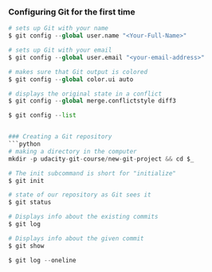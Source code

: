 
### Configuring Git for the first time
```python
# sets up Git with your name
$ git config --global user.name "<Your-Full-Name>"

# sets up Git with your email
$ git config --global user.email "<your-email-address>"

# makes sure that Git output is colored
$ git config --global color.ui auto

# displays the original state in a conflict
$ git config --global merge.conflictstyle diff3

$ git config --list


### Creating a Git repository
```python
# making a directory in the computer
mkdir -p udacity-git-course/new-git-project && cd $_

# The init subcommand is short for "initialize"
$ git init

# state of our repository as Git sees it
$ git status

# Displays info about the existing commits
$ git log

# Displays info about the given commit
$ git show

$ git log --oneline

